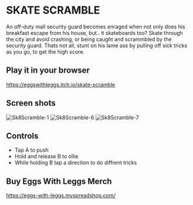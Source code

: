 # SKATE SCRAMBLE

An off-duty mall security guard becomes enraged when not only does his breakfast escape from his house, but.. it skateboards too? Skate through the city and avoid crashing, or being caught and scrammbled by the security guard. Thats not all, stunt on his lame ass by pulling off sick tricks as you go, to get the high score.

## Play it in your browser
https://eggswithleggs.itch.io/skate-scramble

## Screen shots

![Sk8Scramble-1](https://github.com/admajors00/NES_Game/assets/33710399/d20ae8fe-79d3-440a-8d8f-51fdc12def0b)
![Sk8Scramble-6](https://github.com/admajors00/NES_Game/assets/33710399/f42a45d7-f7ed-4638-bf64-a02f4a8cd846)
![Sk8Scramble-7](https://github.com/admajors00/NES_Game/assets/33710399/91cb72a8-d548-4652-ad44-9e553c86de99)


## Controls

- Tap A to push
- Hold and release B to ollie
- While holding B tap a direction to do diffrent tricks 



## Buy Eggs With Leggs Merch

https://eggs-with-leggs.myspreadshop.com/
